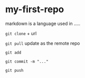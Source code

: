 # my-first-repo
markdown is a language used in .....

`git clone` + url 

`git pull` update as the remote repo

`git add`

`git commit -m "..."`

`git push`

